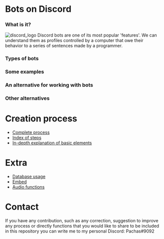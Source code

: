 # Bots on Discord


### What is it?

![discord_logo](https://github.com/VictorFloresJuarez/Workshop-Bots-on-Discord/blob/main/Resources/discord_logo.png?raw=true)
Discord bots are one of its most popular 'features'. We can understand them as profiles controlled by a computer that owe their behavior to a series of sentences made by a programmer.

### Types of bots


### Some examples


### An alternative for working with bots


### Other alternatives



# Creation process

- [Complete process](https://github.com/VictorFloresJuarez/Workshop-Bots-en-Discord/blob/main/Sections/Creation%20process/Complete%20process.md)
- [Index of steps](https://github.com/VictorFloresJuarez/Workshop-Bots-en-Discord/blob/main/Sections/Creation%20process/Index%20of%20steps.md)
- [In-depth explanation of basic elements](https://github.com/VictorFloresJuarez/Workshop-Bots-en-Discord/blob/main/Sections/Creation%20process/Explanation%20of%20elements.md)


# Extra

- [Database usage](https://github.com/VictorFloresJuarez/Workshop-Bots-en-Discord/blob/main/Sections/Extras/Database%20usage.md)
- [Embed](https://github.com/VictorFloresJuarez/Workshop-Bots-en-Discord/blob/main/Sections/Extras/Embed.md)
- [Audio functions](https://github.com/VictorFloresJuarez/Workshop-Bots-en-Discord/blob/main/Sections/Extras/Audio%20functions.md)


# Contact

If you have any contribution, such as any correction, suggestion to improve any process or directly functions that you would like to share to be included in this repository you can write me to my personal Discord: Pachas#9092
